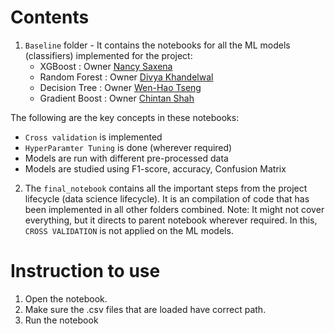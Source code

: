 
# Contents

1) `Baseline` folder - It contains the notebooks for all the ML models (classifiers) implemented for the project:
	* XGBoost : Owner [Nancy Saxena](https://github.com/NancyS1)
	* Random Forest : Owner [Divya Khandelwal](https://github.com/divyaKh)
	* Decision Tree : Owner [Wen-Hao Tseng](https://github.com/Wenhao-Tseng)
	* Gradient Boost : Owner [Chintan Shah](https://www.linkedin.com/in/chintan-shah64)
 
 The following are the key concepts in these notebooks:
 * `Cross validation` is implemented
 * `HyperParamter Tuning` is done (wherever required)
 * Models are run with different pre-processed data
 * Models are studied using F1-score, accuracy, Confusion Matrix 

2) The `final_notebook` contains all the important steps from the project lifecycle (data science lifecycle). It is an compilation of code that has been implemented in all other folders combined. Note: It might not cover everything, but it directs to parent notebook wherever required. In this,  `CROSS VALIDATION` is not applied on the ML models. 

# Instruction to use

1) Open the notebook.
2) Make sure the .csv files that are loaded have correct path.
3) Run the notebook

